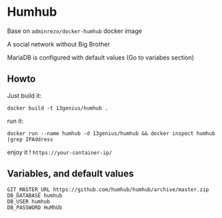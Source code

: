 # Humhub

Base on `adminrezo/docker-humhub` docker image

A social network without Big Brother

MariaDB is configured with default values (Go to variabes section)
## Howto

Just build it:

```docker build -t 13genius/humhub .```

run it:

```docker run --name humhub -d 13genius/humhub && docker inspect humhub |grep IPAddress```

enjoy it ! `https://your-container-ip/`

## Variables, and default values
```shell
GIT_MASTER_URL https://github.com/humhub/humhub/archive/master.zip
DB_DATABASE humhub
DB_USER humhub
DB_PASSWORD HuMhUb
```
